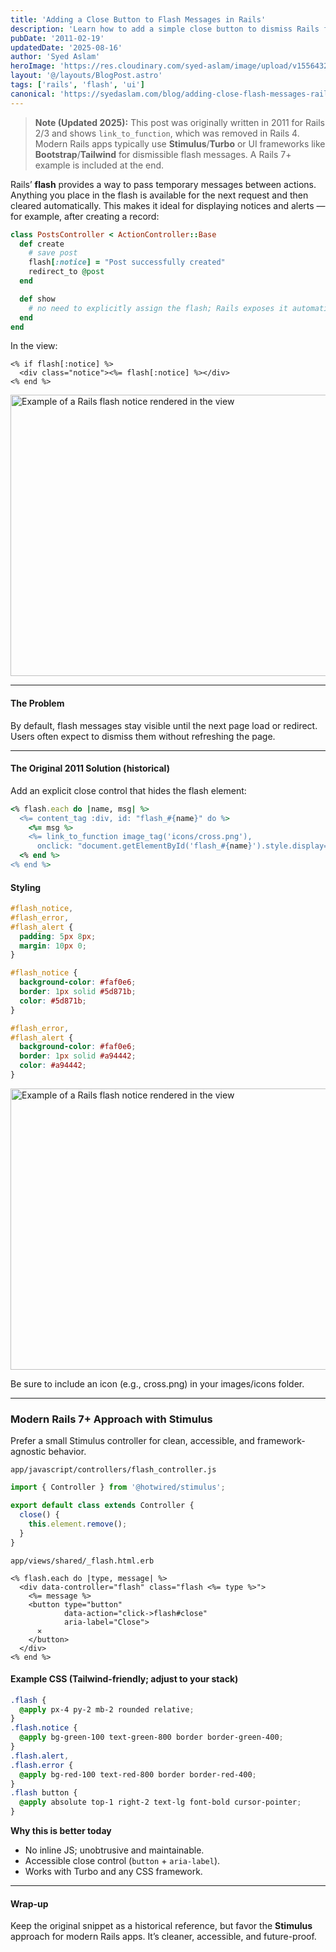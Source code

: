 ```yaml
---
title: 'Adding a Close Button to Flash Messages in Rails'
description: 'Learn how to add a simple close button to dismiss Rails flash messages and a modern Rails 7+ Stimulus approach.'
pubDate: '2011-02-19'
updatedDate: '2025-08-16'
author: 'Syed Aslam'
heroImage: 'https://res.cloudinary.com/syed-aslam/image/upload/v1556432472/art-camera-close-up-1413906_vdrfdt.jpg'
layout: '@/layouts/BlogPost.astro'
tags: ['rails', 'flash', 'ui']
canonical: 'https://syedaslam.com/blog/adding-close-flash-messages-rails/'
---
```


> **Note (Updated 2025):**
> This post was originally written in 2011 for Rails 2/3 and shows `link_to_function`, which was removed in Rails 4.
> Modern Rails apps typically use **Stimulus**/**Turbo** or UI frameworks like **Bootstrap**/**Tailwind** for dismissible flash messages.
> A Rails 7+ example is included at the end.

Rails’ **flash** provides a way to pass temporary messages between actions. Anything you place in the flash is available for the next request and then cleared automatically. This makes it ideal for displaying notices and alerts — for example, after creating a record:

```ruby
class PostsController < ActionController::Base
  def create
    # save post
    flash[:notice] = "Post successfully created"
    redirect_to @post
  end

  def show
    # no need to explicitly assign the flash; Rails exposes it automatically
  end
end
```

In the view:

```
<% if flash[:notice] %>
  <div class="notice"><%= flash[:notice] %></div>
<% end %>
```

<img
  src="https://res.cloudinary.com/syed-aslam/image/upload/v1755342646/syedaslam/posts/rails-flash/flash-1.png"
  srcset="
    https://res.cloudinary.com/syed-aslam/image/upload/f_auto,q_auto,w_480/v1755342646/syedaslam/posts/rails-flash/flash-1.png 480w,
    https://res.cloudinary.com/syed-aslam/image/upload/f_auto,q_auto,w_800/v1755342646/syedaslam/posts/rails-flash/flash-1.png 800w,
    https://res.cloudinary.com/syed-aslam/image/upload/f_auto,q_auto,w_1280/v1755342646/syedaslam/posts/rails-flash/flash-1.png 1280w
  "
  sizes="(max-width: 768px) 90vw, 800px"
  width="800"
  height="450"
  alt="Example of a Rails flash notice rendered in the view"
  loading="lazy"
  decoding="async"
/>

<hr/>

#### The Problem

By default, flash messages stay visible until the next page load or redirect. Users often expect to dismiss them without refreshing the page.

<hr/>

#### The Original 2011 Solution (historical)

Add an explicit close control that hides the flash element:

```ruby
<% flash.each do |name, msg| %>
  <%= content_tag :div, id: "flash_#{name}" do %>
    <%= msg %>
    <%= link_to_function image_tag('icons/cross.png'),
      onclick: "document.getElementById('flash_#{name}').style.display='none'" %>
  <% end %>
<% end %>
```

#### Styling

```css
#flash_notice,
#flash_error,
#flash_alert {
  padding: 5px 8px;
  margin: 10px 0;
}

#flash_notice {
  background-color: #faf0e6;
  border: 1px solid #5d871b;
  color: #5d871b;
}

#flash_error,
#flash_alert {
  background-color: #faf0e6;
  border: 1px solid #a94442;
  color: #a94442;
}
```

<img
  src="https://res.cloudinary.com/syed-aslam/image/upload/v1755342647/syedaslam/posts/rails-flash/flash-2.png"
  srcset="
    https://res.cloudinary.com/syed-aslam/image/upload/f_auto,q_auto,w_480/v1755342647/syedaslam/posts/rails-flash/flash-2.png 480w,
    https://res.cloudinary.com/syed-aslam/image/upload/f_auto,q_auto,w_800/v1755342647/syedaslam/posts/rails-flash/flash-2.png 800w,
    https://res.cloudinary.com/syed-aslam/image/upload/f_auto,q_auto,w_1280/v1755342647/syedaslam/posts/rails-flash/flash-2.png 1280w
  "
  sizes="(max-width: 768px) 90vw, 800px"
  width="800"
  height="450"
  alt="Example of a Rails flash notice rendered in the view"
  loading="lazy"
  decoding="async"
/>

Be sure to include an icon (e.g., cross.png) in your images/icons folder.

---

### Modern Rails 7+ Approach with Stimulus

Prefer a small Stimulus controller for clean, accessible, and framework-agnostic behavior.

`app/javascript/controllers/flash_controller.js`

```javascript
import { Controller } from '@hotwired/stimulus';

export default class extends Controller {
  close() {
    this.element.remove();
  }
}
```

`app/views/shared/_flash.html.erb`

```erb
<% flash.each do |type, message| %>
  <div data-controller="flash" class="flash <%= type %>">
    <%= message %>
    <button type="button"
            data-action="click->flash#close"
            aria-label="Close">
      ✕
    </button>
  </div>
<% end %>
```

#### Example CSS (Tailwind-friendly; adjust to your stack)

```css
.flash {
  @apply px-4 py-2 mb-2 rounded relative;
}
.flash.notice {
  @apply bg-green-100 text-green-800 border border-green-400;
}
.flash.alert,
.flash.error {
  @apply bg-red-100 text-red-800 border border-red-400;
}
.flash button {
  @apply absolute top-1 right-2 text-lg font-bold cursor-pointer;
}
```

**Why this is better today**

- No inline JS; unobtrusive and maintainable.
- Accessible close control (`button` + `aria-label`).
- Works with Turbo and any CSS framework.

---

#### Wrap-up

Keep the original snippet as a historical reference, but favor the **Stimulus** approach for modern Rails apps. It’s cleaner, accessible, and future-proof.
